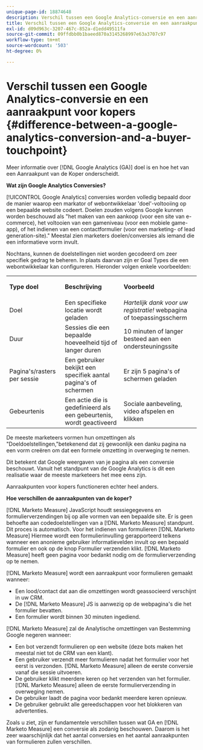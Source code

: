 ```yaml
---
unique-page-id: 18874648
description: Verschil tussen een Google Analytics-conversie en een aanraakpunt voor kopers - [!DNL Marketo Measure] - Productdocumentatie
title: Verschil tussen een Google Analytics-conversie en een aanraakpunt voor kopers
exl-id: d09d963c-3207-467c-852a-d1edd49511fa
source-git-commit: 09ffdbb0b1baeed870a3145268997e63a3707c97
workflow-type: tm+mt
source-wordcount: '503'
ht-degree: 0%

---
```


# Verschil tussen een Google Analytics-conversie en een aanraakpunt voor kopers {#difference-between-a-google-analytics-conversion-and-a-buyer-touchpoint}

Meer informatie over [!DNL Google Analytics (GA)] doel is en hoe het van een Aanraakpunt van de Koper onderscheidt.

**Wat zijn Google Analytics Conversies?**

[!UICONTROL Google Analytics] conversies worden volledig bepaald door de manier waarop een markator of webontwikkelaar &#39;doel&#39;-voltooiing op een bepaalde website codeert. Doelen zouden volgens Google kunnen worden beschouwd als &quot;het maken van een aankoop (voor een site van e-commerce), het voltooien van een gameniveau (voor een mobiele game-app), of het indienen van een contactformulier (voor een marketing- of lead generation-site).&quot; Meestal zien marketers doelen/conversies als iemand die een informatieve vorm invult.

Nochtans, kunnen de doelstellingen niet worden gecodeerd om zeer specifiek gedrag te beheren. In plaats daarvan zijn er Goal Types die een webontwikkelaar kan configureren. Hieronder volgen enkele voorbeelden:

<table> 
 <colgroup> 
  <col> 
  <col> 
  <col> 
 </colgroup> 
 <tbody> 
  <tr> 
   <td><strong>Type doel</strong></td> 
   <td><p><strong>Beschrijving</strong></p></td> 
   <td><strong>Voorbeeld</strong></td> 
  </tr> 
  <tr> 
   <td><p>Doel</p></td> 
   <td>Een specifieke locatie wordt geladen</td> 
   <td><em>Hartelijk dank voor uw registratie!</em> webpagina of toepassingsscherm</td> 
  </tr> 
  <tr> 
   <td>Duur</td> 
   <td>Sessies die een bepaalde hoeveelheid tijd of langer duren</td> 
   <td>10 minuten of langer besteed aan een ondersteuningssite</td> 
  </tr> 
  <tr> 
   <td>Pagina's/rasters per sessie</td> 
   <td>Een gebruiker bekijkt een specifiek aantal pagina's of schermen</td> 
   <td>Er zijn 5 pagina's of schermen geladen</td> 
  </tr> 
  <tr> 
   <td>Gebeurtenis</td> 
   <td>Een actie die is gedefinieerd als een gebeurtenis, wordt geactiveerd</td> 
   <td>Sociale aanbeveling, video afspelen en klikken</td> 
  </tr> 
 </tbody> 
</table>

De meeste marketeers vormen hun omzettingen als &quot;Doeldoelstellingen,&quot;betekenend dat zij gewoonlijk een danku pagina na een vorm creëren om dat een formele omzetting in overweging te nemen.

Dit betekent dat Google weergaven van je pagina als een conversie beschouwt. Vanuit het standpunt van de Google Analytics is dit een realisatie waar de meeste marketeers het mee eens zijn.

Aanraakpunten voor kopers functioneren echter heel anders.

**Hoe verschillen de aanraakpunten van de koper?**

[!DNL Marketo Measure] JavaScript houdt sessiegegevens en formulierverzendingen bij op alle vormen van een bepaalde site. Er is geen behoefte aan codedoelstellingen van a [!DNL Marketo Measure] standpunt. Dit proces is automatisch. Voor het indienen van formulieren [!DNL Marketo Measure] Hiermee wordt een formulierinvulling gerapporteerd telkens wanneer een anonieme gebruiker informatievelden invult op een bepaald formulier en ook op de knop Formulier verzenden klikt. [!DNL Marketo Measure] heeft geen pagina voor bedankt nodig om de formulierverzending op te nemen.

[!DNL Marketo Measure] wordt een aanraakpunt voor formulieren gemaakt wanneer:

* Een lood/contact dat aan die omzettingen wordt geassocieerd verschijnt in uw CRM.
* De [!DNL Marketo Measure] JS is aanwezig op de webpagina&#39;s die het formulier bevatten.
* Een formulier wordt binnen 30 minuten ingediend.

[!DNL Marketo Measure] zal de Analytische omzettingen van Bestemming Google negeren wanneer:

* Een bot verzendt formulieren op een website (deze bots maken het meestal niet tot de CRM van een klant).
* Een gebruiker verzendt meer formulieren nadat het formulier voor het eerst is verzonden. [!DNL Marketo Measure] alleen de eerste conversie vanaf die sessie uitvoeren.
* De gebruiker klikt meerdere keren op het verzenden van het formulier. [!DNL Marketo Measure] alleen de eerste formulierverzending in overweging nemen.
* De gebruiker laadt de pagina voor bedankt meerdere keren opnieuw.
* De gebruiker gebruikt alle gereedschappen voor het blokkeren van advertenties.

Zoals u ziet, zijn er fundamentele verschillen tussen wat GA en [!DNL Marketo Measure] een conversie als zodanig beschouwen. Daarom is het zeer waarschijnlijk dat het aantal conversies en het aantal aanraakpunten van formulieren zullen verschillen.
